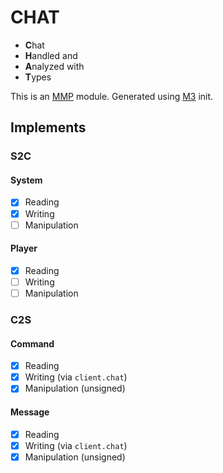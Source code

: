 # CHAT

- **C**hat
- **H**andled and
- **A**nalyzed with
- **T**ypes

This is an [MMP](https://github.com/DinheroDevelopmentGroup/modular-minecraft-proxy) module.
Generated using [M3](https://github.com/DinheroDevelopmentGroup/modular-minecraft-proxy/tree/main/src/m3) init.

## Implements

### S2C

#### System

- [x] Reading
- [x] Writing
- [ ] Manipulation

#### Player

- [x] Reading
- [ ] Writing
- [ ] Manipulation

### C2S

#### Command

- [x] Reading
- [x] Writing (via `client.chat`)
- [x] Manipulation (unsigned)

#### Message

- [x] Reading
- [x] Writing (via `client.chat`)
- [x] Manipulation (unsigned)
